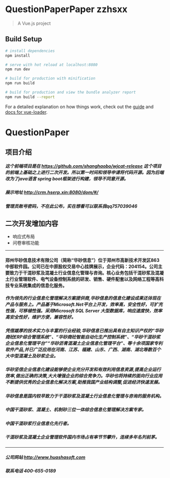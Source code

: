 # QuestionPaperPaper zzhsxx

> A Vue.js project

## Build Setup

``` bash
# install dependencies
npm install

# serve with hot reload at localhost:8080
npm run dev

# build for production with minification
npm run build

# build for production and view the bundle analyzer report
npm run build --report
```

For a detailed explanation on how things work, check out the [guide](http://vuejs-templates.github.io/webpack/) and [docs for vue-loader](http://vuejs.github.io/vue-loader).
# QuestionPaper

## 项目介绍
##### 这个前端项目是在 https://github.com/shanghaobo/wjcat-release 这个项目的前端上基础之上进行二次开发。所以第一时间和领导申请将代码开源。因为后端改为了java语言 spring boot框架进行构建，领导不同意开源。
##### 展示地址 http://crm.hserp.xin:8080/dom/#/ 
##### 管理员账号密码，不在此公布，实在想看可以联系我qq757039046

## 二次开发增加内容
-  响应式布局
-  问卷审核功能

---
   #### 郑州华砂信息技术有限公司（简称“华砂信息”）位于郑州市高新技术开发区863中部软件园。公司已在中原股权交易中心挂牌展示，企业代码：204154。公司主要致力于干混砂浆及混凝土行业信息化管理与咨询。核心业务包括干混砂浆及混凝土行业管理软件、电气设备控制系统的研发、销售、硬件配套以及网络工程等高科技专业系统集成的信息化服务。

##### 作为领先的行业信息化管理解决方案提供商,华砂信息的信息化建设成果还体现在产品与服务上。产品基于Microsoft.Net平台上开发，效率高，安全性好，可扩充性强，可移植性强。采用Microsoft SQL Server 大型数据库，响应速度快，效率高安全性好，维护方便，兼容性好。

#####  凭借雄厚的技术实力与丰富的行业经验,华砂信息已推出具有自主知识产权的“华砂商砼ERP综合管理系统”、“华砂商砼智能自动化生产控制系统”、“华砂干混砂浆企业信息化管理平台”“华砂沥青混凝土企业信息化管理平台”、等十余项国家专利软件产品,并已广泛应用在河南、江苏、福建、山东、广西、湖南、湖北等数百个大中型混凝土及砂浆企业。

##### 华砂坚信企业信息化建设能够使企业充分开发和有效利用信息资源,提高企业运行效率,做出正确的决策,大大增强企业的综合竞争力。华砂也将持续的面向行业应用不断提供优秀的企业信息化解决方案,助推我国产业结构调整,促进经济快速发展。

##### 华砂信息是国内较早致力于干混砂浆及混凝土行业信息化管理与咨询的服务机构。

##### 中国干混砂浆、混凝土、机制砂三位一体综合信息化管理解决方案专家。

##### 中国干混砂浆行业信息化先行者。

##### 干混砂浆及混凝土企业管理软件国内市场占有率节节攀升，连续多年名列前茅。
---
##### 公司网站 http://www.huashasoft.com
##### 联系电话 400-655-0189

